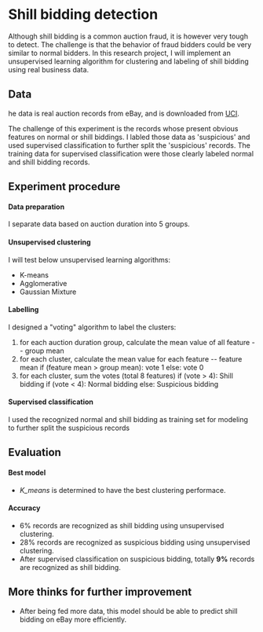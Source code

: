 # Shill bidding detection 
Although shill bidding is a common auction fraud, it is however very tough to detect. The challenge is that the behavior of fraud bidders could be very similar to normal bidders. In this research project, I will implement an unsupervised learning algorithm for clustering and labeling of shill bidding using real business data.

## Data
he data is real auction records from eBay, and is downloaded from [UCI](https://archive.ics.uci.edu/ml/datasets/Shill+Bidding+Dataset).

The challenge of this experiment is the records whose present obvious features on normal or shill biddings. I labled those data as 'suspicious' and used supervised classification to further split the 'suspicious' records. The training data for supervised classification were those clearly labeled normal and shill bidding records.

## Experiment procedure
#### Data preparation
I separate data based on auction duration into 5 groups.
#### Unsupervised clustering
I will test below unsupervised learning algorithms:
* K-means
* Agglomerative
* Gaussian Mixture
#### Labelling
I designed a "voting" algorithm to label the clusters:
1. for each auction duration group, calculate the mean value of all feature -- group mean
2. for each cluster, calculate the mean value for each feature -- feature mean
    if (feature mean > group mean): vote 1
    else: vote 0
3. for each cluster, sum the votes (total 8 features)
    if (vote > 4): Shill bidding
    if (vote < 4): Normal bidding
    else: Suspicious bidding
#### Supervised classification
I used the recognized normal and shill bidding as training set for modeling to further split the suspicious records

## Evaluation
#### Best model
* _K_means_ is determined to have the best clustering performace.
#### Accuracy
* 6% records are recognized as shill bidding using unsupervised clustering.
* 28% records are recognized as suspicious bidding using unsupervised clustering.
* After supervised classification on suspicious bidding, totally **9%** records are recognized as shill bidding.

## More thinks for further improvement
* After being fed more data, this model should be able to predict shill bidding on eBay more efficiently.

